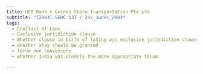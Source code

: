 ```yaml
---
title: UCO Bank v Golden Shore Transportation Pte Ltd
subtitle: "[2003] SGHC 137 / 25\_June\_2003"
tags:
  - Conflict of Laws
  - Exclusive jurisdiction clause
  - Whether clause in bills of lading was exclusive jurisdiction clause
  - whether stay should be granted
  - forum non conveniens
  - whether India was clearly the more appropriate forum.

---
```


